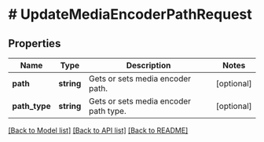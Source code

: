 # # UpdateMediaEncoderPathRequest

## Properties

Name | Type | Description | Notes
------------ | ------------- | ------------- | -------------
**path** | **string** | Gets or sets media encoder path. | [optional]
**path_type** | **string** | Gets or sets media encoder path type. | [optional]

[[Back to Model list]](../../README.md#models) [[Back to API list]](../../README.md#endpoints) [[Back to README]](../../README.md)
